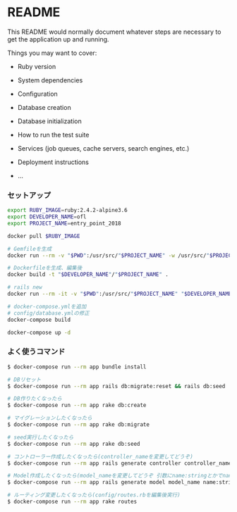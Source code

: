 # README

This README would normally document whatever steps are necessary to get the
application up and running.

Things you may want to cover:

* Ruby version

* System dependencies

* Configuration

* Database creation

* Database initialization

* How to run the test suite

* Services (job queues, cache servers, search engines, etc.)

* Deployment instructions

* ...

### セットアップ

```sh
export RUBY_IMAGE=ruby:2.4.2-alpine3.6
export DEVELOPER_NAME=ofl
export PROJECT_NAME=entry_point_2018

docker pull $RUBY_IMAGE

# Gemfileを生成
docker run --rm -v "$PWD":/usr/src/"$PROJECT_NAME" -w /usr/src/"$PROJECT_NAME" $RUBY_IMAGE bundle init

# Dockerfileを生成、編集後
docker build -t "$DEVELOPER_NAME"/"$PROJECT_NAME" .

# rails new
docker run --rm -it -v "$PWD":/usr/src/"$PROJECT_NAME" "$DEVELOPER_NAME"/"$PROJECT_NAME" rails new . -BT

# docker-compose.ymlを追加
# config/database.ymlの修正
docker-compose build

docker-compose up -d
```

### よく使うコマンド

```sh
$ docker-compose run --rm app bundle install

# DBリセット
$ docker-compose run --rm app rails db:migrate:reset && rails db:seed

# DB作りたくなったら
$ docker-compose run --rm app rake db:create

# マイグレーションしたくなったら
$ docker-compose run --rm app rake db:migrate

# seed実行したくなったら
$ docker-compose run --rm app rake db:seed

# コントローラー作成したくなったら(controller_nameを変更してどうぞ)
$ docker-compose run --rm app rails generate controller controller_name

# Model作成したくなったら(model_nameを変更してどうぞ 引数にname:stringとかでnameカラムを作れます。)
$ docker-compose run --rm app rails generate model model_name name:string

# ルーティング変更したくなったら(config/routes.rbを編集後実行)
$ docker-compose run --rm app rake routes
```
